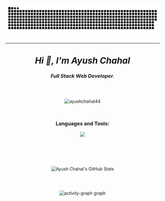 <!-- Snake Eating Contribution Stat -->
<div>
  <img src="https://github.com/ayushchahal44/ayushchahal44/blob/main/snake.svg" alt="Snake animation" />
</div><hr>

<h1 align="center"><i>Hi 👋, I'm Ayush Chahal</i></h1>
<h3 align="center"><i>Full Stack Web Developer.</i></h3>
<br>
<br>

<!-- Views -->
<p align="center"> <img src="https://komarev.com/ghpvc/?username=ayushchahal44&label=Profile%20views&color=0e75b6&style=flat" alt="ayushchahal44" /> </p>
<br>

<h3 align="center">Languages and Tools:</h3>
<p align="center"> 
  <img src="https://skillicons.dev/icons?i=aws,java,cloudflare,css,discord,docker,express,fastapi,figma,firebase,flask,git,github,html,ai,js,linux,mongodb,netlify,nextjs,nodejs,postgres,postman,powershell,py,react,regex,mysql,stackoverflow,supabase,svg,tailwind,twitter,ts,v,vercel,vite,instagram,vscode,bootstrap,pycharm,maven,npm,astro&perline=8&theme=dark" />
</p>
<br>

<!-- GitHub Stats Card -->
<br><br>
<div align="center">
    <img src="https://github-readme-stats.vercel.app/api?username=ayushchahal44&show_icons=true&count_private=true&theme=radical&hide_border=true&include_all_commits=true" alt="Ayush Chahal's GitHub Stats" />
</div>

<!-- contribution Stats -->
<br><br>
<div style="text-align: center;">
        <img src="https://github-readme-activity-graph.vercel.app/graph?username=ayushchahal44&radius=16&theme=redical&area=true&order=5" height="300" alt="activity-graph graph" />
</div>
